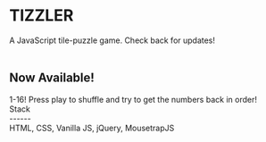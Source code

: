 # TIZZLER
A JavaScript tile-puzzle game. Check back for updates!<br>
<br>
## Now Available!<br>
1-16! Press play to shuffle and try to get the numbers back in order!
<br>
Stack<br>
------ <br>
HTML, CSS, Vanilla JS, jQuery, MousetrapJS